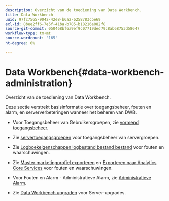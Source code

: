 ```yaml
---
description: Overzicht van de toediening van Data Workbench.
title: Data Workbench
uuid: 97fc7565-9042-42e8-b6a2-6258783cbe69
exl-id: 8bee2ff6-7e5f-41ba-b705-b18216a082f8
source-git-commit: 050468bf6a9ef9c07719ded79c8ab68753d58647
workflow-type: tm+mt
source-wordcount: '165'
ht-degree: 0%

---
```


# Data Workbench{#data-workbench-administration}

Overzicht van de toediening van Data Workbench.

Deze sectie verstrekt basisinformatie over toegangsbeheer, fouten en alarm, en serververbeteringen wanneer het beheren van DWB.

* Voor Toegangsbeheer van Gebruikersgroepen, zie [vormend toegangsbeheer](https://experienceleague.adobe.com/docs/data-workbench/using/server-admin-install/admin-dwb-server/access-control/c-config-acs-ctrl.html).
* Zie [servertoegangsgroepen](https://experienceleague.adobe.com/docs/data-workbench/using/server-admin-install/admin-dwb-server/access-control/c-undst-acc-lvls.html) voor toegangsbeheer van servergroepen.
* Zie [Logboekeigenschappen logbestand bestand bestand](https://experienceleague.adobe.com/docs/data-workbench/using/dataset/log-proc-config-file/c-log-sources.html) voor fouten en waarschuwingen.
* Zie [Master marketingprofiel exporteren](https://experienceleague.adobe.com/docs/data-workbench/using/client/export-data/dwb-crs-integration.html?lang=en) en [Exporteren naar Analytics Core Services](https://experienceleague.adobe.com/docs/data-workbench/using/client/export-data/dwb-crs-integration.html?lang=en) voor fouten en waarschuwingen.

* Voor Fouten en Alarm - Administratieve Alarm, zie [Administratieve Alarm](https://experienceleague.adobe.com/docs/data-workbench/using/server-admin-install/config-settings/c-admin-alts-cfg-stgs.html).
* Zie [Data Workbench upgraden](https://experienceleague.adobe.com/docs/data-workbench/using/install/upgrade-dwb/c-upgrd-ins.html) voor Server-upgrades.
